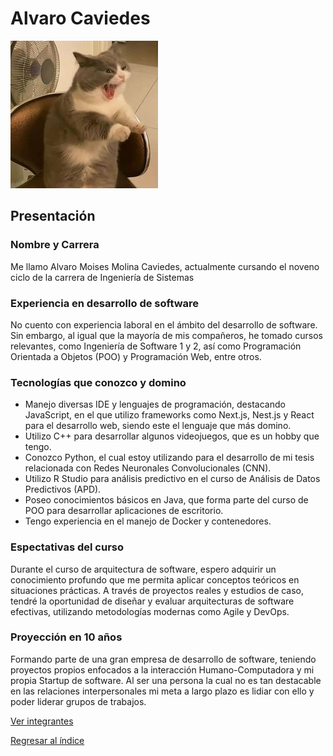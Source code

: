 # Alvaro Caviedes

![Alvaro Caviedes](alvaro.png)

## Presentación

### Nombre y Carrera
Me llamo Alvaro Moises Molina Caviedes, actualmente cursando el noveno ciclo de la carrera de Ingeniería de Sistemas

### Experiencia en desarrollo de software
No cuento con experiencia laboral en el ámbito del desarrollo de software. Sin embargo, al igual que la mayoría de mis compañeros, he tomado cursos relevantes, como Ingeniería de Software 1 y 2, así como Programación Orientada a Objetos (POO) y Programación Web, entre otros.

### Tecnologías que conozco y domino
- Manejo diversas IDE y lenguajes de programación, destacando JavaScript, en el que utilizo frameworks como Next.js, Nest.js y React para el desarrollo web, siendo este el lenguaje que más domino.
- Utilizo C++ para desarrollar algunos videojuegos, que es un hobby que tengo.
- Conozco Python, el cual estoy utilizando para el desarrollo de mi tesis relacionada con Redes Neuronales Convolucionales (CNN).
- Utilizo R Studio para análisis predictivo en el curso de Análisis de Datos Predictivos (APD).
- Poseo conocimientos básicos en Java, que forma parte del curso de POO para desarrollar aplicaciones de escritorio.
- Tengo experiencia en el manejo de Docker y contenedores.

### Espectativas del curso
Durante el curso de arquitectura de software, espero adquirir un conocimiento profundo que me permita aplicar conceptos teóricos en situaciones prácticas. A través de proyectos reales y estudios de caso, tendré la oportunidad de diseñar y evaluar arquitecturas de software efectivas, utilizando metodologías modernas como Agile y DevOps. 

### Proyección en 10 años
Formando parte de una gran empresa de desarrollo de software, teniendo proyectos propios enfocados a la interacción Humano-Computadora y mi propia Startup de software. Al ser una persona la cual no es tan destacable en las relaciones interpersonales mi meta a largo plazo es lidiar con ello y poder liderar grupos de trabajos.

[Ver integrantes](../integrantes.md)

[Regresar al índice](../../proyecto.md)

